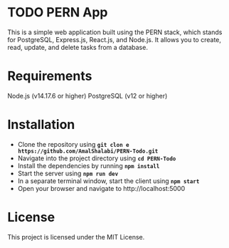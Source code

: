 # TODO PERN App
This is a simple web application built using the PERN stack, which stands for PostgreSQL, Express.js, React.js, and Node.js. It allows you to create, read, update, and delete tasks from a database.

# Requirements
Node.js (v14.17.6 or higher)
PostgreSQL (v12 or higher)

# Installation
- Clone the repository using <b>`git clon e https://github.com/AmalShalabi/PERN-Todo.git`</b>
- Navigate into the project directory using <b>`cd PERN-Todo`</b>
- Install the dependencies by running <b> `npm install` </b>
- Start the server using <b>`npm run dev`</b>
- In a separate terminal window, start the client using <b>`npm start`</b>
- Open your browser and navigate to http://localhost:5000

# License
This project is licensed under the MIT License. 

